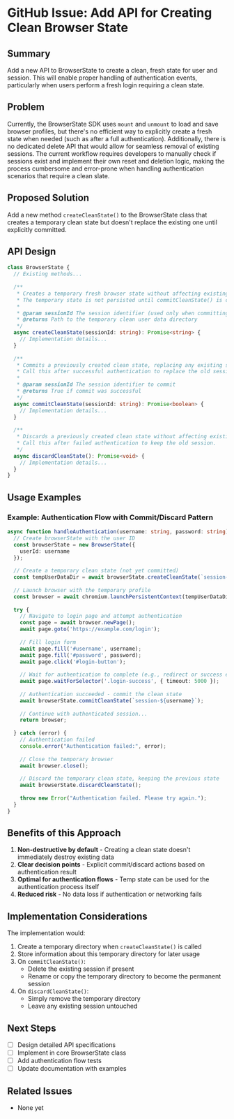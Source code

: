 # GitHub Issue: Add API for Creating Clean Browser State

## Summary
Add a new API to BrowserState to create a clean, fresh state for user and session. This will enable proper handling of authentication events, particularly when users perform a fresh login requiring a clean state.

## Problem
Currently, the BrowserState SDK uses `mount` and `unmount` to load and save browser profiles, but there's no efficient way to explicitly create a fresh state when needed (such as after a full authentication). Additionally, there is no dedicated delete API that would allow for seamless removal of existing sessions. The current workflow requires developers to manually check if sessions exist and implement their own reset and deletion logic, making the process cumbersome and error-prone when handling authentication scenarios that require a clean slate.

## Proposed Solution
Add a new method `createCleanState()` to the BrowserState class that creates a temporary clean state but doesn't replace the existing one until explicitly committed.

## API Design

```typescript
class BrowserState {
  // Existing methods...
  
  /**
   * Creates a temporary fresh browser state without affecting existing sessions.
   * The temporary state is not persisted until commitCleanState() is called.
   * 
   * @param sessionId The session identifier (used only when committing)
   * @returns Path to the temporary clean user data directory
   */
  async createCleanState(sessionId: string): Promise<string> {
    // Implementation details...
  }
  
  /**
   * Commits a previously created clean state, replacing any existing session.
   * Call this after successful authentication to replace the old session.
   * 
   * @param sessionId The session identifier to commit
   * @returns True if commit was successful
   */
  async commitCleanState(sessionId: string): Promise<boolean> {
    // Implementation details...
  }
  
  /**
   * Discards a previously created clean state without affecting existing sessions.
   * Call this after failed authentication to keep the old session.
   */
  async discardCleanState(): Promise<void> {
    // Implementation details...
  }
}
```

## Usage Examples

### Example: Authentication Flow with Commit/Discard Pattern

```typescript
async function handleAuthentication(username: string, password: string) {
  // Create browserState with the user ID
  const browserState = new BrowserState({
    userId: username
  });
  
  // Create a temporary clean state (not yet committed)
  const tempUserDataDir = await browserState.createCleanState(`session-${username}`);
  
  // Launch browser with the temporary profile
  const browser = await chromium.launchPersistentContext(tempUserDataDir);
  
  try {
    // Navigate to login page and attempt authentication
    const page = await browser.newPage();
    await page.goto('https://example.com/login');
    
    // Fill login form
    await page.fill('#username', username);
    await page.fill('#password', password);
    await page.click('#login-button');
    
    // Wait for authentication to complete (e.g., redirect or success element)
    await page.waitForSelector('.login-success', { timeout: 5000 });
    
    // Authentication succeeded - commit the clean state
    await browserState.commitCleanState(`session-${username}`);
    
    // Continue with authenticated session...
    return browser;
    
  } catch (error) {
    // Authentication failed
    console.error("Authentication failed:", error);
    
    // Close the temporary browser
    await browser.close();
    
    // Discard the temporary clean state, keeping the previous state
    await browserState.discardCleanState();
    
    throw new Error("Authentication failed. Please try again.");
  }
}
```

## Benefits of this Approach

1. **Non-destructive by default** - Creating a clean state doesn't immediately destroy existing data
2. **Clear decision points** - Explicit commit/discard actions based on authentication result
3. **Optimal for authentication flows** - Temp state can be used for the authentication process itself
4. **Reduced risk** - No data loss if authentication or networking fails

## Implementation Considerations

The implementation would:

1. Create a temporary directory when `createCleanState()` is called
2. Store information about this temporary directory for later usage
3. On `commitCleanState()`:
   - Delete the existing session if present
   - Rename or copy the temporary directory to become the permanent session
4. On `discardCleanState()`:
   - Simply remove the temporary directory
   - Leave any existing session untouched

## Next Steps

- [ ] Design detailed API specifications
- [ ] Implement in core BrowserState class
- [ ] Add authentication flow tests
- [ ] Update documentation with examples

## Related Issues
- None yet 